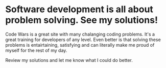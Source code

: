# Software development is all about problem solving. See my solutions!

Code Wars is a great site with many chalanging coding problems. It's a great training for developers of any level. Even better is that solving these problems is entairtaining, satisfying and can literally make me proud of myself for the rest of my day.


Review my solutions and let me know what I could do better.

